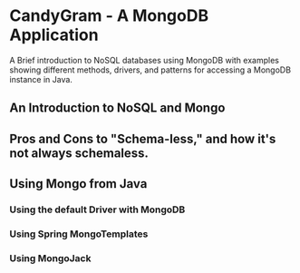 # CandyGram - A MongoDB Application
A Brief introduction to NoSQL databases using MongoDB with examples showing different methods, drivers, and patterns for accessing a MongoDB instance in Java. 

## An Introduction to NoSQL and Mongo

## Pros and Cons to "Schema-less," and how it's not always schemaless.

## Using Mongo from Java

### Using the default Driver with MongoDB

### Using Spring MongoTemplates

### Using MongoJack
